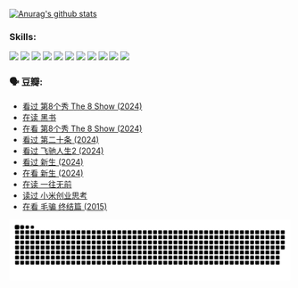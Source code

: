 
[![Anurag's github stats](https://github-readme-stats.vercel.app/api?username=w940853815)](https://github.com/anuraghazra/github-readme-stats)

### Skills:

<code><img height="32" src="https://cdn.jsdelivr.net/npm/simple-icons@v5/icons/python.svg"></code>
<code><img height="32" src="https://cdn.jsdelivr.net/npm/simple-icons@v5/icons/javascript.svg"></code>
<code><img height="32" src="https://cdn.jsdelivr.net/npm/simple-icons@v5/icons/django.svg"></code>
<code><img height="32" src="https://cdn.jsdelivr.net/npm/simple-icons@v5/icons/flask.svg"></code>
<code><img height="32" src="https://cdn.jsdelivr.net/npm/simple-icons@v5/icons/vuetify.svg"></code>
<code><img height="32" src="https://cdn.jsdelivr.net/npm/simple-icons@v5/icons/git.svg"></code>
<code><img height="32" src="https://cdn.jsdelivr.net/npm/simple-icons@v5/icons/docker.svg"></code>
<code><img height="32" src="https://cdn.jsdelivr.net/npm/simple-icons@v5/icons/postgresql.svg"></code>
<code><img height="32" src="https://cdn.jsdelivr.net/npm/simple-icons@v5/icons/elasticsearch.svg"></code>
<code><img height="32" src="https://cdn.jsdelivr.net/npm/simple-icons@v5/icons/macos.svg"></code>
<code><img height="32" src="https://cdn.jsdelivr.net/npm/simple-icons@v5/icons/linux.svg"></code>

### 🗣 豆瓣:

<!-- DOUBAN-ACTIVITIES:START -->
- [看过 第8个秀 The 8 Show‎ (2024)](https://www.douban.com/people/136069238/status/4622960077/?_i=17316173)
- [在读 黑书](https://www.douban.com/people/136069238/status/4621189759/?_i=17316173)
- [在看 第8个秀 The 8 Show‎ (2024)](https://www.douban.com/people/136069238/status/4619801154/?_i=17316173)
- [看过 第二十条‎ (2024)](https://www.douban.com/people/136069238/status/4618624208/?_i=17316173)
- [看过 飞驰人生2‎ (2024)](https://www.douban.com/people/136069238/status/4616048805/?_i=17316173)
- [看过 新生‎ (2024)](https://www.douban.com/people/136069238/status/4612373431/?_i=17316173)
- [在看 新生‎ (2024)](https://www.douban.com/people/136069238/status/4607441062/?_i=17316173)
- [在读 一往无前](https://www.douban.com/people/136069238/status/4590507310/?_i=17316173)
- [读过 小米创业思考](https://www.douban.com/people/136069238/status/4590506983/?_i=17316173)
- [在看 毛骗 终结篇‎ (2015)](https://www.douban.com/people/136069238/status/4581971924/?_i=17316173)
<!-- DOUBAN-ACTIVITIES:END -->


![Snake animation](https://raw.githubusercontent.com/w940853815/w940853815/output/github-contribution-grid-snake.svg)

<!--
**w940853815/w940853815** is a ✨ _special_ ✨ repository because its `README.md` (this file) appears on your GitHub profile.

Here are some ideas to get you started:

- 🔭 I’m currently working on ...
- 🌱 I’m currently learning ...
- 👯 I’m looking to collaborate on ...
- 🤔 I’m looking for help with ...
- 💬 Ask me about ...
- 📫 How to reach me: ...
- 😄 Pronouns: ...
- ⚡ Fun fact: ...
-->
